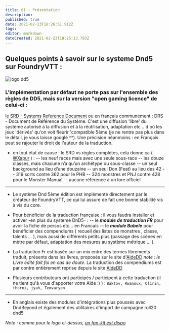 ```yaml
---
title: 01 - Présentation
description: 
published: true
date: 2021-02-23T18:26:51.912Z
tags: 
editor: markdown
dateCreated: 2021-02-23T18:25:13.793Z
---
```



## Quelques points à savoir sur le systeme Dnd5 sur FoundryVTT : 

   ![logo dd5](https://theme.zdassets.com/theme_assets/1990310/9a78bfafe808700a64f63952979e3c6b6e9d6a59.png) 
### L'implémentation par défaut ne porte pas sur l'ensemble des règles de DD5, mais sur la version "open gaming licence" de celui-ci : 
[le SRD - Systems Reference Document](https://dnd.wizards.com/articles/features/systems-reference-document-srd) ou en français communément : DRS - Document de Référence du Système.
C'est une diffusion 'libre' du système autorisé à la diffusion et à la réutilisation, adaptation etc .. d'où les jeux 'dérivés' qu'on voit fleurir 'compatible 5ème (je ne rentre pas plus dans le détail, je vous laisse googlé ^^).
Une précision néanmoins : en Français peut se rajouter le droit de l'auteur de la traduction.  

- en tout état de cause : le SRD vs règles complètes, cela donne ça ( [@Xapur]( https://discordapp.com/channels/715943353409339425/716213970297552897/764781880816959509) ) :
--	les neuf races mais avec une seule sous-race
-- les douze classes, mais chacune n’a qu’un archétype ou sous-classe
-- un seul background au lieu d’une douzaine
-- un seul Don (Feat) au lieu des 42 
-- 319 sorts contre 362 pour le PHB
-- 324 monstres et PNJ contre 428 pour le Monster Manual
-- aucune référence à un lore officiel 

---

- Le système Dnd 5ème édition est implémenté directement par le créateur de FoundryVTT, ce qui lui assure de fait une bonne stabilité vis à vis du core.

- Pour bénéficier de la traduction française : il vous faudra installer et activer -en plus du systeme DnD5- : 
-- le ***module de traduction FR*** pour avoir la fiche de persos etc... en Francais 
-- le ***module Babele***  pour bénéficier des compendiums ( recueil des listes de monstres , classe, talents ... ), mais aussi de différents petits plus (passage des scènes en mètre par défaut, adaptation des mesures au système métrique ... ). 

- La traduction Fr est basée sur un mix entre des termes librements traduit, présents dans les livres, proposés sur le site d'[AideDD](https://www.aidedd.org)
		*note : le Livre édité fait foi en cas de doute.*
    La traduction des compendiums est par contre entièrement reprise depuis le site [AideDD](https://www.aidedd.org)
- Plusieurs contributeurs ont participés / participent à cette traduction (il ne tient qu'à vous d'apporter votre Aide :) ) : `Baktov, Rwanoux, Olirin, thorni, jyah, Temvaryen`

---

- En anglais existe des modules d'intégrations plus poussés avec DndBeyond et également des utilitaires d'import de campagne roll20 dnd5


*Note : comme pour le logo ci-dessus, [un fan-kit est dispo](https://dnd.wizards.com/articles/features/fan-site-kit)*
